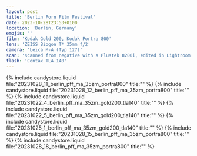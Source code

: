 ```yaml
---
layout: post
title: 'Berlin Porn Film Festival'
date: 2023-10-28T23:53+0100
location: 'Berlin, Germany'
emojis: ''
film: 'Kodak Gold 200, Kodak Portra 800'
lens: 'ZEISS Biogon T* 35mm f/2'
camera: 'Leica M-A (Typ 127)'
scan: 'scanned from negative with a Plustek 8200i, edited in Lightroom'
flash: 'Contax TLA 140'
---
```


{% include candystore.liquid file:"20231028_11_berlin_pff_ma_35zm_portra800" title:"" %}
{% include candystore.liquid file:"20231028_12_berlin_pff_ma_35zm_portra800" title:"" %}
{% include candystore.liquid file:"20231022_4_berlin_pff_ma_35zm_gold200_tla140" title:"" %}
{% include candystore.liquid file:"20231022_5_berlin_pff_ma_35zm_gold200_tla140" title:"" %}
{% include candystore.liquid file:"20231025_1_berlin_pff_ma_35zm_gold200_tla140" title:"" %}
{% include candystore.liquid file:"20231028_15_berlin_pff_ma_35zm_portra800" title:"" %}
{% include candystore.liquid file:"20231028_18_berlin_pff_ma_35zm_portra800" title:"" %}